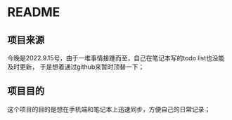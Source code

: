# README


## 项目来源

今晚是2022.9.15号，由于一堆事情接踵而至，自己在笔记本写的todo list也没能及时更新，
于是想着通过github来暂时顶替一下；

## 项目目的

这个项目的目的是想在手机端和笔记本上迅速同步，方便自己的日常记录；
